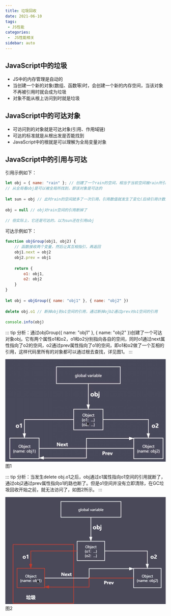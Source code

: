 ```yaml
---
title: 垃圾回收
date: 2021-06-10
tags:
 - JS性能
categories:
 -  JS性能相关
sidebar: auto
---
```


## JavaScript中的垃圾

- JS中的内存管理是自动的
- 当创建一个新的对象(数组、函数等)时，会创建一个新的内存空间，当该对象不再被引用时就会成为垃圾
- 对象不能从根上访问到时就是垃圾

## JavaScript中的可达对象

- 可访问到的对象就是可达对象(引用、作用域链)
- 可达的标准就是从根出发是否能找到
- JavaScript中的根就是可以理解为全局变量对象

## JavaScript中的引用与可达

引用示例如下：

```javaScript
let obj = { name: "rain" }; // 创建了一个rain的空间，相当于当前空间被rain所引用了
// 从全局看obj是可以被全局所找到，即该对象是可达的

let sun = obj // 此时rain的空间就多了一次引用，引用数值就发生了变化(后续引用计数算法中会用到)

obj = null // obj对rain空间的引用断掉了

// 但实际上，它还是可达的，以为sun还在引用obj
```

可达示例如下：

```javaScript
function objGroup(obj1, obj2) {
    // 函数接收两个变量，然后让其互相指引，再返回
    obj1.next = obj2
    obj2.prev = obj1
    
    return {
        o1: obj1,
        o2: obj2
    }
}

let obj = objGroup({ name: "obj1" }, { name: "obj2" })

delete obj.o1 // 断掉obj到o1空间的引用，通过断掉ojb2通过prev对o1空间的引用

console.info(obj)
```

::: tip
分析：通过objGroup({ name: "obj1" }, { name: "obj2" })创建了一个可达对象obj，它有两个属性o1和o2，o1和o2分别指向各自的空间，同时o1通过next属性指向了o2的空间，o2通过prev属性指向了o1的空间，即o1和o2做了一个互相的引用，这样代码里所有的对象都可以通过根去查找，详见图1。
:::

![可达](../images/performance/001-01.jpeg)
图1

::: tip
分析：当发生delete obj.o1之后，obj通过o1属性指向o1空间的引用就断了，通过obj2通过prev属性指向o1的路也断了。但是o1空间并没有立即清除，在GC垃圾回收开始之前，就无法访问了，如图2所示。
:::

![断掉引用](../images/performance/001-02.jpeg)
图2
